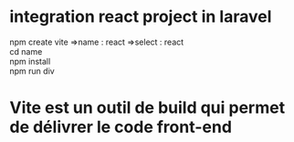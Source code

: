 # integration react project in laravel <br>
npm create vite =>name : react =>select : react <br>
cd name<br>
npm install<br>
npm run div<br>
<h1>Vite est un outil de build qui permet de délivrer le code front-end</h1>
